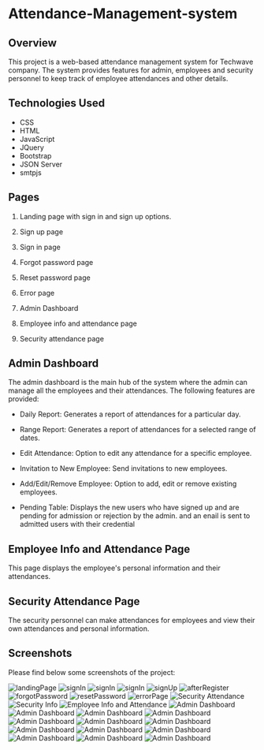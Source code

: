 # Attendance-Management-system


## Overview

This project is a web-based attendance management system for Techwave company. 
The system provides features for admin, employees and security personnel to keep track of employee attendances and other details.

## Technologies Used

- CSS
- HTML
- JavaScript
- JQuery
- Bootstrap
- JSON Server
- smtpjs



## Pages

1. Landing page with sign in and sign up options.

2. Sign up page

3. Sign in page

4. Forgot password page

5. Reset password page

6. Error page

7. Admin Dashboard

8. Employee info and attendance page

9. Security attendance page



## Admin Dashboard

The admin dashboard is the main hub of the system where the admin can manage all the employees and their attendances. The following features are provided:

- Daily Report: Generates a report of attendances for a particular day.

- Range Report: Generates a report of attendances for a selected range of dates.

- Edit Attendance: Option to edit any attendance for a specific employee.

- Invitation to New Employee: Send invitations to new employees.

- Add/Edit/Remove Employee: Option to add, edit or remove existing employees.

- Pending Table: Displays the new users who have signed up and are pending for admission or rejection by the admin. and an enail is sent to admitted users with their credential

## Employee Info and Attendance Page

This page displays the employee's personal information and their attendances.

## Security Attendance Page

The security personnel can make attendances for employees and view their own attendances and personal information.

## Screenshots

Please find below some screenshots of the project:

![landingPage](https://github.com/MoIbrahim10/Attendance-Management-system/blob/master/screenshots/screencapture-127-0-0-1-5502-index-html-2023-02-11-18_12_09.png)
![signIn](https://github.com/MoIbrahim10/Attendance-Management-system/blob/master/screenshots/screencapture-127-0-0-1-5502-HTML-SignIn-html-2023-02-11-18_12_25.png)
![signIn](https://github.com/MoIbrahim10/Attendance-Management-system/blob/master/screenshots/screencapture-127-0-0-1-5502-HTML-SignIn-html-2023-02-11-18_19_37.png)
![signIn](https://github.com/MoIbrahim10/Attendance-Management-system/blob/master/screenshots/screencapture-127-0-0-1-5502-HTML-SignIn-html-2023-02-11-18_31_04.png)
![signUp](https://github.com/MoIbrahim10/Attendance-Management-system/blob/master/screenshots/screencapture-127-0-0-1-5502-HTML-signUp-html-2023-02-11-18_12_40.png)
![afterRegister](https://github.com/MoIbrahim10/Attendance-Management-system/blob/master/screenshots/screencapture-127-0-0-1-5502-HTML-afterRegistration-html-2023-02-11-18_15_31.png)
![forgotPassword](https://github.com/MoIbrahim10/Attendance-Management-system/blob/master/screenshots/screencapture-127-0-0-1-5502-HTML-forgotPass-html-2023-02-11-18_12_57.png)
![resetPassword](https://github.com/MoIbrahim10/Attendance-Management-system/blob/master/screenshots/screencapture-127-0-0-1-5502-HTML-resetPassword-html-2023-02-11-18_16_29.png)
![errorPage](https://github.com/MoIbrahim10/Attendance-Management-system/blob/master/screenshots/screencapture-127-0-0-1-5502-errorPage-html-2023-02-11-18_17_08.png)
![Security Attendance](https://github.com/MoIbrahim10/Attendance-Management-system/blob/master/screenshots/screencapture-127-0-0-1-5502-HTML-security-html-2023-02-11-15_29_53.png)
![Security Info](https://github.com/MoIbrahim10/Attendance-Management-system/blob/master/screenshots/screencapture-127-0-0-1-5502-HTML-securitReports-html-2023-02-11-18_30_40.png)
![Employee Info and Attendance](https://github.com/MoIbrahim10/Attendance-Management-system/blob/master/screenshots/screencapture-127-0-0-1-5502-HTML-employee-html-2023-02-11-18_32_05.png)
![Admin Dashboard](https://github.com/MoIbrahim10/Attendance-Management-system/blob/master/screenshots/screencapture-127-0-0-1-5502-HTML-adminDashboard-html-2023-02-11-18_07_43.png)
![Admin Dashboard](https://github.com/MoIbrahim10/Attendance-Management-system/blob/master/screenshots/screencapture-127-0-0-1-5502-HTML-adminDashboard-html-2023-02-11-18_34_39.png)
![Admin Dashboard](https://github.com/MoIbrahim10/Attendance-Management-system/blob/master/screenshots/screencapture-127-0-0-1-5502-HTML-adminDashboard-html-2023-02-11-18_35_26.png)
![Admin Dashboard](https://github.com/MoIbrahim10/Attendance-Management-system/blob/master/screenshots/Screenshot%202023-02-11%20181112.jpg)
![Admin Dashboard](https://github.com/MoIbrahim10/Attendance-Management-system/blob/master/screenshots/Screenshot%202023-02-11%20181035.jpg)
![Admin Dashboard](https://github.com/MoIbrahim10/Attendance-Management-system/blob/master/screenshots/Screenshot%202023-02-11%20181154.jpg)
![Admin Dashboard](https://github.com/MoIbrahim10/Attendance-Management-system/blob/master/screenshots/screencapture-127-0-0-1-5502-HTML-EmployeesReports-html-2023-02-11-18_09_02.png)
![Admin Dashboard](https://github.com/MoIbrahim10/Attendance-Management-system/blob/master/screenshots/screencapture-127-0-0-1-5502-HTML-EmployeesReports-html-2023-02-11-18_08_45.png)
![Admin Dashboard](https://github.com/MoIbrahim10/Attendance-Management-system/blob/master/screenshots/screencapture-127-0-0-1-5502-HTML-EmployeesReports-html-2023-02-11-18_08_31.png)
![Admin Dashboard](https://github.com/MoIbrahim10/Attendance-Management-system/blob/master/screenshots/screencapture-127-0-0-1-5502-HTML-EmployeesReports-html-2023-02-11-18_08_31.png)
![Admin Dashboard](https://github.com/MoIbrahim10/Attendance-Management-system/blob/master/screenshots/screencapture-127-0-0-1-5502-HTML-EmployeesReports-html-2023-02-11-18_08_05.png)
![Admin Dashboard](https://github.com/MoIbrahim10/Attendance-Management-system/blob/master/screenshots/screencapture-127-0-0-1-5502-HTML-adminEditInfo-html-2023-02-11-18_09_23.png)
![Admin Dashboard](https://github.com/MoIbrahim10/Attendance-Management-system/blob/master/screenshots/screencapture-127-0-0-1-5502-HTML-adminEditInfo-html-2023-02-11-18_09_30.png)
